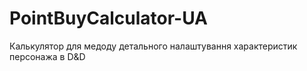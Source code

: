 # PointBuyCalculator-UA
Калькулятор для медоду детального налаштування характеристик персонажа в D&amp;D
